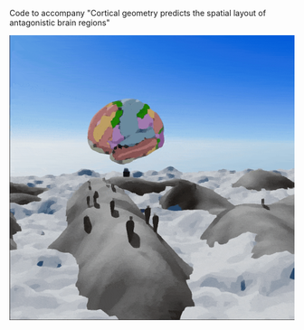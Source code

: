 Code to accompany "Cortical geometry predicts the spatial layout of antagonistic brain regions"

![alt text](https://github.com/ActiveNeuroImaging/SpatialAnticorrelations/blob/main/0001-0190.gif)
